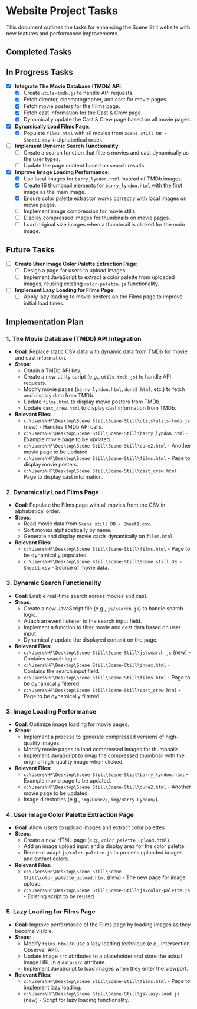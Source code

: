 # Website Project Tasks

This document outlines the tasks for enhancing the Scene Still website with new features and performance improvements.

## Completed Tasks

## In Progress Tasks

- [x] **Integrate The Movie Database (TMDb) API**:
    - [x] Create `utils-tmdb.js` to handle API requests.
    - [x] Fetch director, cinematographer, and cast for movie pages.
    - [x] Fetch movie posters for the Films page.
    - [x] Fetch cast information for the Cast & Crew page.
    - [x] Dynamically update the Cast & Crew page based on all movie pages.
- [x] **Dynamically Load Films Page**:
    - [x] Populate `films.html` with all movies from `Scene still DB - Sheet1.csv` in alphabetical order.
- [ ] **Implement Dynamic Search Functionality**:
    - [ ] Create a search function that filters movies and cast dynamically as the user types.
    - [ ] Update the page content based on search results.
- [x] **Improve Image Loading Performance**:
    - [x] Use local images for `barry_lyndon.html` instead of TMDb images.
    - [x] Create 16 thumbnail elements for `barry_lyndon.html` with the first image as the main image.
    - [x] Ensure color palette extractor works correctly with local images on movie pages.
    - [ ] Implement image compression for movie stills.
    - [ ] Display compressed images for thumbnails on movie pages.
    - [ ] Load original size images when a thumbnail is clicked for the main image.

## Future Tasks

- [ ] **Create User Image Color Palette Extraction Page**:
    - [ ] Design a page for users to upload images.
    - [ ] Implement JavaScript to extract a color palette from uploaded images, reusing existing `color-palette.js` functionality.
- [ ] **Implement Lazy Loading for Films Page**:
    - [ ] Apply lazy loading to movie posters on the Films page to improve initial load times.

## Implementation Plan

### 1. The Movie Database (TMDb) API Integration
- **Goal**: Replace static CSV data with dynamic data from TMDb for movie and cast information.
- **Steps**:
    - Obtain a TMDb API key.
    - Create a new utility script (e.g., `utils-tmdb.js`) to handle API requests.
    - Modify movie pages (`barry_lyndon.html`, `dune2.html`, etc.) to fetch and display data from TMDb.
    - Update `films.html` to display movie posters from TMDb.
    - Update `cast_crew.html` to display cast information from TMDb.
- **Relevant Files**:
    - `c:\Users\HP\Desktop\Scene Still\Scene-Still\utils\utils-tmdb.js` (new) - Handles TMDb API calls.
    - `c:\Users\HP\Desktop\Scene Still\Scene-Still\barry_lyndon.html` - Example movie page to be updated.
    - `c:\Users\HP\Desktop\Scene Still\Scene-Still\dune2.html` - Another movie page to be updated.
    - `c:\Users\HP\Desktop\Scene Still\Scene-Still\films.html` - Page to display movie posters.
    - `c:\Users\HP\Desktop\Scene Still\Scene-Still\cast_crew.html` - Page to display cast information.

### 2. Dynamically Load Films Page
- **Goal**: Populate the Films page with all movies from the CSV in alphabetical order.
- **Steps**:
    - Read movie data from `Scene still DB - Sheet1.csv`.
    - Sort movies alphabetically by name.
    - Generate and display movie cards dynamically on `films.html`.
- **Relevant Files**:
    - `c:\Users\HP\Desktop\Scene Still\Scene-Still\films.html` - Page to be dynamically populated.
    - `c:\Users\HP\Desktop\Scene Still\Scene-Still\Scene still DB - Sheet1.csv` - Source of movie data.

### 3. Dynamic Search Functionality
- **Goal**: Enable real-time search across movies and cast.
- **Steps**:
    - Create a new JavaScript file (e.g., `js/search.js`) to handle search logic.
    - Attach an event listener to the search input field.
    - Implement a function to filter movie and cast data based on user input.
    - Dynamically update the displayed content on the page.
- **Relevant Files**:
    - `c:\Users\HP\Desktop\Scene Still\Scene-Still\js\search.js` (new) - Contains search logic.
    - `c:\Users\HP\Desktop\Scene Still\Scene-Still\index.html` - Contains the search input field.
    - `c:\Users\HP\Desktop\Scene Still\Scene-Still\films.html` - Page to be dynamically filtered.
    - `c:\Users\HP\Desktop\Scene Still\Scene-Still\cast_crew.html` - Page to be dynamically filtered.

### 3. Image Loading Performance
- **Goal**: Optimize image loading for movie pages.
- **Steps**:
    - Implement a process to generate compressed versions of high-quality images.
    - Modify movie pages to load compressed images for thumbnails.
    - Implement JavaScript to swap the compressed thumbnail with the original high-quality image when clicked.
- **Relevant Files**:
    - `c:\Users\HP\Desktop\Scene Still\Scene-Still\barry_lyndon.html` - Example movie page to be updated.
    - `c:\Users\HP\Desktop\Scene Still\Scene-Still\dune2.html` - Another movie page to be updated.
    - Image directories (e.g., `img/Dune2/`, `img/Barry-Lyndon/`).

### 4. User Image Color Palette Extraction Page
- **Goal**: Allow users to upload images and extract color palettes.
- **Steps**:
    - Create a new HTML page (e.g., `color_palette_upload.html`).
    - Add an image upload input and a display area for the color palette.
    - Reuse or adapt `js/color-palette.js` to process uploaded images and extract colors.
- **Relevant Files**:
    - `c:\Users\HP\Desktop\Scene Still\Scene-Still\color_palette_upload.html` (new) - The new page for image upload.
    - `c:\Users\HP\Desktop\Scene Still\Scene-Still\js\color-palette.js` - Existing script to be reused.

### 5. Lazy Loading for Films Page
- **Goal**: Improve performance of the Films page by loading images as they become visible.
- **Steps**:
    - Modify `films.html` to use a lazy loading technique (e.g., Intersection Observer API).
    - Update image `src` attributes to a placeholder and store the actual image URL in a `data-src` attribute.
    - Implement JavaScript to load images when they enter the viewport.
- **Relevant Files**:
    - `c:\Users\HP\Desktop\Scene Still\Scene-Still\films.html` - Page to implement lazy loading.
    - `c:\Users\HP\Desktop\Scene Still\Scene-Still\js\lazy-load.js` (new) - Script for lazy loading functionality.
